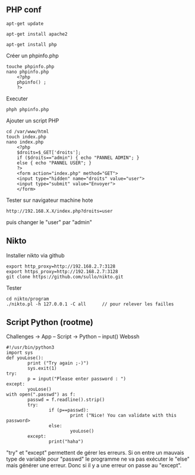 
## PHP conf

```
apt-get update

apt-get install apache2

apt-get install php
```

Créer un phpinfo.php
```
touche phpinfo.php
nano phpinfo.php
	<?php
	phpinfo() ;
	?>
```

Executer
```
phph phpinfo.php
```


Ajouter un script PHP  
```
cd /var/www/html
touch index.php
nano index.php
	<?php
	$droits=$_GET['droits'];
	if ($droits=="admin") { echo "PANNEL ADMIN"; }
	else { echo "PANNEL USER"; }
	?>
	<form action="index.php" method="GET">
	<input type="hidden" name="droits" value="user">
	<input type="submit" value="Envoyer">
	</form>
```

Tester sur navigateur machine hote
```
http://192.168.X.X/index.php?droits=user
```
puis changer le "user" par "admin"

## Nikto

Installer nikto via github
```
export http_proxy=http://192.168.2.7:3128
export https_proxy=http://192.168.2.7:3128
git clone https://github.com/sullo/nikto.git
```

Tester
```
cd nikto/program
./nikto.pl -h 127.0.0.1 -C all      // pour relever les failles
```


## Script Python (rootme)

Challenges → App – Script → Python – input() 
Webssh

```
#!/usr/bin/python3
import sys
def youLose():
        print ("Try again ;-)")
        sys.exit(1)
try:
        p = input("Please enter password : ")
except:
        youLose()
with open(".passwd") as f:
        passwd = f.readline().strip()
        try:
                if (p==passwd):
                        print ("Nice! You can validate with this password>
                else:
                        youLose()
        except:
                print("haha")
```
"try" et "except" permettent de gérer les erreurs. Si on entre un mauvais type de variable pour "passwd" le programme ne va pas exécuter le "else" mais générer une erreur. Donc si il y a une erreur on passe au "except".